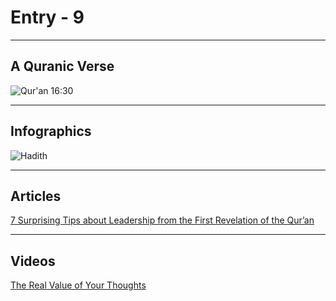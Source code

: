 # Entry - 9

---
## A Quranic Verse

![Qur'an 16:30](https://quranicquotes.com/wp-content/uploads/2021/04/416-quran-english-16-30-nahl.png)

---
## Infographics

![Hadith](https://pbs.twimg.com/media/E3Mel5CVUAIecDB?format=jpg&name=small)

---
## Articles

[7 Surprising Tips about Leadership from the First Revelation of the Qur’an](https://productivemuslim.com/quran-leadership-tips/)

---
## Videos

[The Real Value of Your Thoughts](https://youtu.be/hDUD9WME228)
